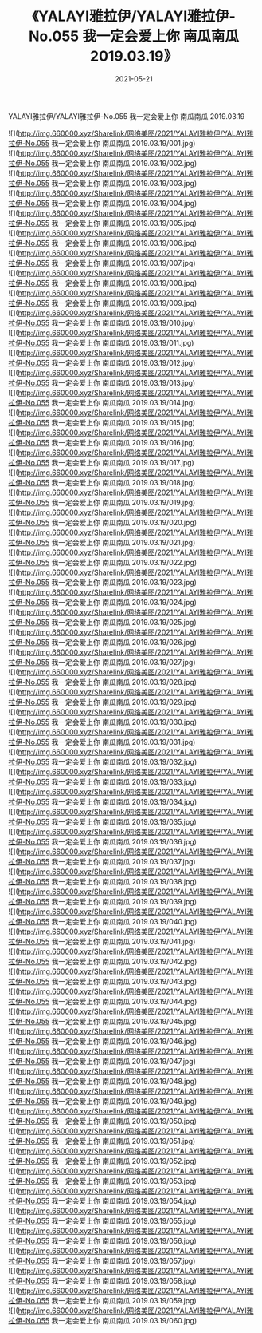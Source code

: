 ﻿---
layout: post
title:  《YALAYI雅拉伊/YALAYI雅拉伊-No.055 我一定会爱上你 南瓜南瓜 2019.03.19》
date:   2021-05-21
img: http://img.660000.xyz/Sharelink/网络美图/2021/YALAYI雅拉伊/YALAYI雅拉伊-No.055 我一定会爱上你 南瓜南瓜 2019.03.19/000.jpg
categories: [美女, 清纯, 唯美]
---

YALAYI雅拉伊/YALAYI雅拉伊-No.055 我一定会爱上你 南瓜南瓜 2019.03.19

 ![](http://img.660000.xyz/Sharelink/网络美图/2021/YALAYI雅拉伊/YALAYI雅拉伊-No.055 我一定会爱上你 南瓜南瓜 2019.03.19/001.jpg) <br>![](http://img.660000.xyz/Sharelink/网络美图/2021/YALAYI雅拉伊/YALAYI雅拉伊-No.055 我一定会爱上你 南瓜南瓜 2019.03.19/002.jpg) <br>![](http://img.660000.xyz/Sharelink/网络美图/2021/YALAYI雅拉伊/YALAYI雅拉伊-No.055 我一定会爱上你 南瓜南瓜 2019.03.19/003.jpg) <br>![](http://img.660000.xyz/Sharelink/网络美图/2021/YALAYI雅拉伊/YALAYI雅拉伊-No.055 我一定会爱上你 南瓜南瓜 2019.03.19/004.jpg) <br>![](http://img.660000.xyz/Sharelink/网络美图/2021/YALAYI雅拉伊/YALAYI雅拉伊-No.055 我一定会爱上你 南瓜南瓜 2019.03.19/005.jpg) <br>![](http://img.660000.xyz/Sharelink/网络美图/2021/YALAYI雅拉伊/YALAYI雅拉伊-No.055 我一定会爱上你 南瓜南瓜 2019.03.19/006.jpg) <br>![](http://img.660000.xyz/Sharelink/网络美图/2021/YALAYI雅拉伊/YALAYI雅拉伊-No.055 我一定会爱上你 南瓜南瓜 2019.03.19/007.jpg) <br>![](http://img.660000.xyz/Sharelink/网络美图/2021/YALAYI雅拉伊/YALAYI雅拉伊-No.055 我一定会爱上你 南瓜南瓜 2019.03.19/008.jpg) <br>![](http://img.660000.xyz/Sharelink/网络美图/2021/YALAYI雅拉伊/YALAYI雅拉伊-No.055 我一定会爱上你 南瓜南瓜 2019.03.19/009.jpg) <br>![](http://img.660000.xyz/Sharelink/网络美图/2021/YALAYI雅拉伊/YALAYI雅拉伊-No.055 我一定会爱上你 南瓜南瓜 2019.03.19/010.jpg) <br>![](http://img.660000.xyz/Sharelink/网络美图/2021/YALAYI雅拉伊/YALAYI雅拉伊-No.055 我一定会爱上你 南瓜南瓜 2019.03.19/011.jpg) <br>![](http://img.660000.xyz/Sharelink/网络美图/2021/YALAYI雅拉伊/YALAYI雅拉伊-No.055 我一定会爱上你 南瓜南瓜 2019.03.19/012.jpg) <br>![](http://img.660000.xyz/Sharelink/网络美图/2021/YALAYI雅拉伊/YALAYI雅拉伊-No.055 我一定会爱上你 南瓜南瓜 2019.03.19/013.jpg) <br>![](http://img.660000.xyz/Sharelink/网络美图/2021/YALAYI雅拉伊/YALAYI雅拉伊-No.055 我一定会爱上你 南瓜南瓜 2019.03.19/014.jpg) <br>![](http://img.660000.xyz/Sharelink/网络美图/2021/YALAYI雅拉伊/YALAYI雅拉伊-No.055 我一定会爱上你 南瓜南瓜 2019.03.19/015.jpg) <br>![](http://img.660000.xyz/Sharelink/网络美图/2021/YALAYI雅拉伊/YALAYI雅拉伊-No.055 我一定会爱上你 南瓜南瓜 2019.03.19/016.jpg) <br>![](http://img.660000.xyz/Sharelink/网络美图/2021/YALAYI雅拉伊/YALAYI雅拉伊-No.055 我一定会爱上你 南瓜南瓜 2019.03.19/017.jpg) <br>![](http://img.660000.xyz/Sharelink/网络美图/2021/YALAYI雅拉伊/YALAYI雅拉伊-No.055 我一定会爱上你 南瓜南瓜 2019.03.19/018.jpg) <br>![](http://img.660000.xyz/Sharelink/网络美图/2021/YALAYI雅拉伊/YALAYI雅拉伊-No.055 我一定会爱上你 南瓜南瓜 2019.03.19/019.jpg) <br>![](http://img.660000.xyz/Sharelink/网络美图/2021/YALAYI雅拉伊/YALAYI雅拉伊-No.055 我一定会爱上你 南瓜南瓜 2019.03.19/020.jpg) <br>![](http://img.660000.xyz/Sharelink/网络美图/2021/YALAYI雅拉伊/YALAYI雅拉伊-No.055 我一定会爱上你 南瓜南瓜 2019.03.19/021.jpg) <br>![](http://img.660000.xyz/Sharelink/网络美图/2021/YALAYI雅拉伊/YALAYI雅拉伊-No.055 我一定会爱上你 南瓜南瓜 2019.03.19/022.jpg) <br>![](http://img.660000.xyz/Sharelink/网络美图/2021/YALAYI雅拉伊/YALAYI雅拉伊-No.055 我一定会爱上你 南瓜南瓜 2019.03.19/023.jpg) <br>![](http://img.660000.xyz/Sharelink/网络美图/2021/YALAYI雅拉伊/YALAYI雅拉伊-No.055 我一定会爱上你 南瓜南瓜 2019.03.19/024.jpg) <br>![](http://img.660000.xyz/Sharelink/网络美图/2021/YALAYI雅拉伊/YALAYI雅拉伊-No.055 我一定会爱上你 南瓜南瓜 2019.03.19/025.jpg) <br>![](http://img.660000.xyz/Sharelink/网络美图/2021/YALAYI雅拉伊/YALAYI雅拉伊-No.055 我一定会爱上你 南瓜南瓜 2019.03.19/026.jpg) <br>![](http://img.660000.xyz/Sharelink/网络美图/2021/YALAYI雅拉伊/YALAYI雅拉伊-No.055 我一定会爱上你 南瓜南瓜 2019.03.19/027.jpg) <br>![](http://img.660000.xyz/Sharelink/网络美图/2021/YALAYI雅拉伊/YALAYI雅拉伊-No.055 我一定会爱上你 南瓜南瓜 2019.03.19/028.jpg) <br>![](http://img.660000.xyz/Sharelink/网络美图/2021/YALAYI雅拉伊/YALAYI雅拉伊-No.055 我一定会爱上你 南瓜南瓜 2019.03.19/029.jpg) <br>![](http://img.660000.xyz/Sharelink/网络美图/2021/YALAYI雅拉伊/YALAYI雅拉伊-No.055 我一定会爱上你 南瓜南瓜 2019.03.19/030.jpg) <br>![](http://img.660000.xyz/Sharelink/网络美图/2021/YALAYI雅拉伊/YALAYI雅拉伊-No.055 我一定会爱上你 南瓜南瓜 2019.03.19/031.jpg) <br>![](http://img.660000.xyz/Sharelink/网络美图/2021/YALAYI雅拉伊/YALAYI雅拉伊-No.055 我一定会爱上你 南瓜南瓜 2019.03.19/032.jpg) <br>![](http://img.660000.xyz/Sharelink/网络美图/2021/YALAYI雅拉伊/YALAYI雅拉伊-No.055 我一定会爱上你 南瓜南瓜 2019.03.19/033.jpg) <br>![](http://img.660000.xyz/Sharelink/网络美图/2021/YALAYI雅拉伊/YALAYI雅拉伊-No.055 我一定会爱上你 南瓜南瓜 2019.03.19/034.jpg) <br>![](http://img.660000.xyz/Sharelink/网络美图/2021/YALAYI雅拉伊/YALAYI雅拉伊-No.055 我一定会爱上你 南瓜南瓜 2019.03.19/035.jpg) <br>![](http://img.660000.xyz/Sharelink/网络美图/2021/YALAYI雅拉伊/YALAYI雅拉伊-No.055 我一定会爱上你 南瓜南瓜 2019.03.19/036.jpg) <br>![](http://img.660000.xyz/Sharelink/网络美图/2021/YALAYI雅拉伊/YALAYI雅拉伊-No.055 我一定会爱上你 南瓜南瓜 2019.03.19/037.jpg) <br>![](http://img.660000.xyz/Sharelink/网络美图/2021/YALAYI雅拉伊/YALAYI雅拉伊-No.055 我一定会爱上你 南瓜南瓜 2019.03.19/038.jpg) <br>![](http://img.660000.xyz/Sharelink/网络美图/2021/YALAYI雅拉伊/YALAYI雅拉伊-No.055 我一定会爱上你 南瓜南瓜 2019.03.19/039.jpg) <br>![](http://img.660000.xyz/Sharelink/网络美图/2021/YALAYI雅拉伊/YALAYI雅拉伊-No.055 我一定会爱上你 南瓜南瓜 2019.03.19/040.jpg) <br>![](http://img.660000.xyz/Sharelink/网络美图/2021/YALAYI雅拉伊/YALAYI雅拉伊-No.055 我一定会爱上你 南瓜南瓜 2019.03.19/041.jpg) <br>![](http://img.660000.xyz/Sharelink/网络美图/2021/YALAYI雅拉伊/YALAYI雅拉伊-No.055 我一定会爱上你 南瓜南瓜 2019.03.19/042.jpg) <br>![](http://img.660000.xyz/Sharelink/网络美图/2021/YALAYI雅拉伊/YALAYI雅拉伊-No.055 我一定会爱上你 南瓜南瓜 2019.03.19/043.jpg) <br>![](http://img.660000.xyz/Sharelink/网络美图/2021/YALAYI雅拉伊/YALAYI雅拉伊-No.055 我一定会爱上你 南瓜南瓜 2019.03.19/044.jpg) <br>![](http://img.660000.xyz/Sharelink/网络美图/2021/YALAYI雅拉伊/YALAYI雅拉伊-No.055 我一定会爱上你 南瓜南瓜 2019.03.19/045.jpg) <br>![](http://img.660000.xyz/Sharelink/网络美图/2021/YALAYI雅拉伊/YALAYI雅拉伊-No.055 我一定会爱上你 南瓜南瓜 2019.03.19/046.jpg) <br>![](http://img.660000.xyz/Sharelink/网络美图/2021/YALAYI雅拉伊/YALAYI雅拉伊-No.055 我一定会爱上你 南瓜南瓜 2019.03.19/047.jpg) <br>![](http://img.660000.xyz/Sharelink/网络美图/2021/YALAYI雅拉伊/YALAYI雅拉伊-No.055 我一定会爱上你 南瓜南瓜 2019.03.19/048.jpg) <br>![](http://img.660000.xyz/Sharelink/网络美图/2021/YALAYI雅拉伊/YALAYI雅拉伊-No.055 我一定会爱上你 南瓜南瓜 2019.03.19/049.jpg) <br>![](http://img.660000.xyz/Sharelink/网络美图/2021/YALAYI雅拉伊/YALAYI雅拉伊-No.055 我一定会爱上你 南瓜南瓜 2019.03.19/050.jpg) <br>![](http://img.660000.xyz/Sharelink/网络美图/2021/YALAYI雅拉伊/YALAYI雅拉伊-No.055 我一定会爱上你 南瓜南瓜 2019.03.19/051.jpg) <br>![](http://img.660000.xyz/Sharelink/网络美图/2021/YALAYI雅拉伊/YALAYI雅拉伊-No.055 我一定会爱上你 南瓜南瓜 2019.03.19/052.jpg) <br>![](http://img.660000.xyz/Sharelink/网络美图/2021/YALAYI雅拉伊/YALAYI雅拉伊-No.055 我一定会爱上你 南瓜南瓜 2019.03.19/053.jpg) <br>![](http://img.660000.xyz/Sharelink/网络美图/2021/YALAYI雅拉伊/YALAYI雅拉伊-No.055 我一定会爱上你 南瓜南瓜 2019.03.19/054.jpg) <br>![](http://img.660000.xyz/Sharelink/网络美图/2021/YALAYI雅拉伊/YALAYI雅拉伊-No.055 我一定会爱上你 南瓜南瓜 2019.03.19/055.jpg) <br>![](http://img.660000.xyz/Sharelink/网络美图/2021/YALAYI雅拉伊/YALAYI雅拉伊-No.055 我一定会爱上你 南瓜南瓜 2019.03.19/056.jpg) <br>![](http://img.660000.xyz/Sharelink/网络美图/2021/YALAYI雅拉伊/YALAYI雅拉伊-No.055 我一定会爱上你 南瓜南瓜 2019.03.19/057.jpg) <br>![](http://img.660000.xyz/Sharelink/网络美图/2021/YALAYI雅拉伊/YALAYI雅拉伊-No.055 我一定会爱上你 南瓜南瓜 2019.03.19/058.jpg) <br>![](http://img.660000.xyz/Sharelink/网络美图/2021/YALAYI雅拉伊/YALAYI雅拉伊-No.055 我一定会爱上你 南瓜南瓜 2019.03.19/059.jpg) <br>![](http://img.660000.xyz/Sharelink/网络美图/2021/YALAYI雅拉伊/YALAYI雅拉伊-No.055 我一定会爱上你 南瓜南瓜 2019.03.19/060.jpg) <br>